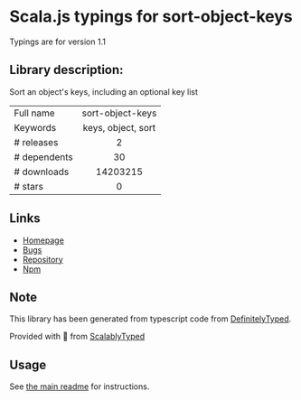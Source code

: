 
# Scala.js typings for sort-object-keys

Typings are for version 1.1

## Library description:
Sort an object's keys, including an optional key list

|                    |                 |
| ------------------ | :-------------: |
| Full name          | sort-object-keys |
| Keywords           | keys, object, sort |
| # releases         | 2 |
| # dependents       | 30 |
| # downloads        | 14203215 |
| # stars            | 0 |

## Links
- [Homepage](https://github.com/keithamus/sort-object-keys#readme)
- [Bugs](https://github.com/keithamus/sort-object-keys/issues)
- [Repository](https://github.com/keithamus/sort-object-keys)
- [Npm](https://www.npmjs.com/package/sort-object-keys)
    


## Note
This library has been generated from typescript code from [DefinitelyTyped](https://definitelytyped.org).

Provided with :purple_heart: from [ScalablyTyped](https://github.com/oyvindberg/ScalablyTyped)

## Usage
See [the main readme](../../readme.md) for instructions.


